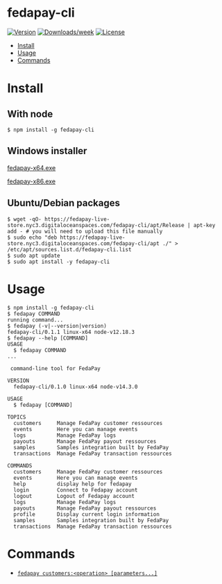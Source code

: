 fedapay-cli
===========

[![Version](https://img.shields.io/npm/v/fedapay-cli.svg)](https://npmjs.org/package/fedapay-cli)
[![Downloads/week](https://img.shields.io/npm/dw/fedapay-cli.svg)](https://npmjs.org/package/fedapay-cli)
[![License](https://img.shields.io/npm/l/fedapay-cli.svg)](https://github.com/fedapay/fedapay-cli/blob/master/package.json)

<!-- toc -->
* [Install](#install)
* [Usage](#usage)
* [Commands](#commands)
<!-- tocstop -->

# Install
## With node
```
$ npm install -g fedapay-cli
```
## Windows installer
[fedapay-x64.exe](https://fedapay-live-store.nyc3.digitaloceanspaces.com/fedapay-cli/fedapay-x64.exe)

[fedapay-x86.exe](https://fedapay-live-store.nyc3.digitaloceanspaces.com/fedapay-cli/fedapay-x86.exe)

## Ubuntu/Debian packages
```
$ wget -qO- https://fedapay-live-store.nyc3.digitaloceanspaces.com/fedapay-cli/apt/Release | apt-key add - # you will need to upload this file manually
$ sudo echo "deb https://fedapay-live-store.nyc3.digitaloceanspaces.com/fedapay-cli/apt ./" > /etc/apt/sources.list.d/fedapay-cli.list
$ sudo apt update
$ sudo apt install -y fedapay-cli
```

# Usage
<!-- usage -->
```sh-session
$ npm install -g fedapay-cli
$ fedapay COMMAND
running command...
$ fedapay (-v|--version|version)
fedapay-cli/0.1.1 linux-x64 node-v12.18.3
$ fedapay --help [COMMAND]
USAGE
  $ fedapay COMMAND
...
```
<!-- usagestop -->
```
 command-line tool for FedaPay

VERSION
  fedapay-cli/0.1.0 linux-x64 node-v14.3.0

USAGE
  $ fedapay [COMMAND]

TOPICS
  customers     Manage FedaPay customer ressources
  events        Here you can manage events
  logs          Manage FedaPay logs
  payouts       Manage FedaPay payout ressources
  samples       Samples integration built by FedaPay
  transactions  Manage FedaPay transaction ressources

COMMANDS
  customers     Manage FedaPay customer ressources
  events        Here you can manage events
  help          display help for fedapay
  login         Connect to Fedapay account
  logout        Logout of Fedapay account
  logs          Manage FedaPay logs
  payouts       Manage FedaPay payout ressources
  profile       Display current login information
  samples       Samples integration built by FedaPay
  transactions  Manage FedaPay transaction ressources
```

# Commands
* [`fedapay customers:<operation> [parameters...]`](https://github.com/fedapay/fedapay-cli/blob/master/docs/customers.md)
